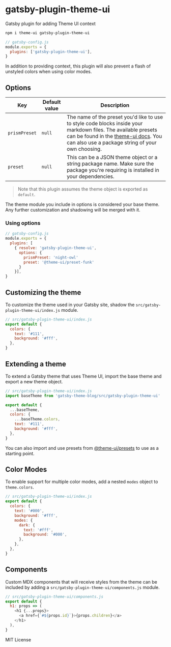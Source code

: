 # gatsby-plugin-theme-ui

Gatsby plugin for adding Theme UI context

```sh
npm i theme-ui gatsby-plugin-theme-ui
```

```js
// gatsby-config.js
module.exports = {
  plugins: ['gatsby-plugin-theme-ui'],
}
```

In addition to providing context, this plugin will also
prevent a flash of unstyled colors when using color modes.

## Options

| Key                      | Default value    | Description                                                                      |
| ------------------------ | ---------------- | -------------------------------------------------------------------------------- |
| `prismPreset`              | `null` | The name of the preset you'd like to use to style code blocks inside your markdown files. The available presets can be found in the [theme-ui docs](https://theme-ui.com/packages/prism/). You can also use a package string of your own choosing. |
| `preset`               | `null`            | This can be a JSON theme object or a string package name. Make sure the package you're requiring is installed in your dependencies.               |

> Note that this plugin assumes the theme object is exported as `default`.

The theme module you include in options is considered your base theme. Any further customization and shadowing will be merged with it. 

### Using options

```js
// gatsby-config.js
module.exports = {
  plugins: [
    { resolve: 'gatsby-plugin-theme-ui',
      options: {
        prismPreset: 'night-owl'
        preset: '@theme-ui/preset-funk'
      }
    }],
}
```

## Customizing the theme

To customize the theme used in your Gatsby site,
shadow the `src/gatsby-plugin-theme-ui/index.js` module.

```js
// src/gatsby-plugin-theme-ui/index.js
export default {
  colors: {
    text: '#111',
    background: '#fff',
  },
}
```

## Extending a theme

To extend a Gatsby theme that uses Theme UI, import the base theme and export a new theme object.

```js
// src/gatsby-plugin-theme-ui/index.js
import baseTheme from 'gatsby-theme-blog/src/gatsby-plugin-theme-ui'

export default {
  ...baseTheme,
  colors: {
    ...baseTheme.colors,
    text: '#111',
    background: '#fff',
  },
}
```

You can also import and use presets from [@theme-ui/presets](https://theme-ui.com/packages/presets) to use as a starting point.

## Color Modes

To enable support for multiple color modes, add a nested `modes` object to `theme.colors`.

```js
// src/gatsby-plugin-theme-ui/index.js
export default {
  colors: {
    text: '#000',
    background: '#fff',
    modes: {
      dark: {
        text: '#fff',
        background: '#000',
      },
    },
  },
}
```

## Components

Custom MDX components that will receive styles from the theme can be included by adding a `src/gatsby-plugin-theme-ui/components.js` module.

```js
// src/gatsby-plugin-theme-ui/components.js
export default {
  h1: props => (
    <h1 {...props}>
      <a href={`#${props.id}`}>{props.children}</a>
    </h1>
  ),
}
```

MIT License

